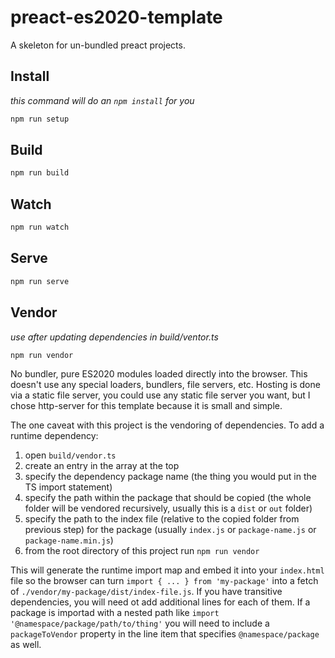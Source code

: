 # preact-es2020-template
A skeleton for un-bundled preact projects.

## Install
_this command will do an `npm install` for you_
```bash
npm run setup
```

## Build
```bash
npm run build
```

## Watch
```bash
npm run watch
```

## Serve
```bash
npm run serve
```

## Vendor
_use after updating dependencies in build/ventor.ts_
```bash
npm run vendor
```

No bundler, pure ES2020 modules loaded directly into the browser.
This doesn't use any special loaders, bundlers, file servers, etc.
Hosting is done via a static file server, you could use any static file server you want, but I chose http-server for this template because it is small and simple.

The one caveat with this project is the vendoring of dependencies.  To add a runtime dependency:
1. open `build/vendor.ts`
1. create an entry in the array at the top
1. specify the dependency package name (the thing you would put in the TS import statement)
1. specify the path within the package that should be copied (the whole folder will be vendored recursively, usually this is a `dist` or `out` folder)
1. specify the path to the index file (relative to the copied folder from previous step) for the package (usually `index.js` or `package-name.js` or `package-name.min.js`)
1. from the root directory of this project run `npm run vendor`

This will generate the runtime import map and embed it into your `index.html` file so the browser can turn `import { ... } from 'my-package'` into a fetch of `./vendor/my-package/dist/index-file.js`.
If you have transitive dependencies, you will need ot add additional lines for each of them.
If a package is importad with a nested path like `import '@namespace/package/path/to/thing'` you will need to include a `packageToVendor` property in the line item that specifies `@namespace/package` as well.
